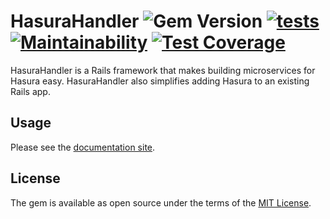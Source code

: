 # HasuraHandler ![Gem Version](https://badge.fury.io/rb/hasura_handler.svg) [![tests](https://github.com/KazW/HasuraHandler/workflows/tests/badge.svg)](https://github.com/KazW/HasuraHandler/actions?query=workflow%3Atests) [![Maintainability](https://api.codeclimate.com/v1/badges/38864d7565ab11729b6b/maintainability)](https://codeclimate.com/github/KazW/HasuraHandler/maintainability) [![Test Coverage](https://api.codeclimate.com/v1/badges/38864d7565ab11729b6b/test_coverage)](https://codeclimate.com/github/KazW/HasuraHandler/test_coverage)
HasuraHandler is a Rails framework that makes building microservices for Hasura easy.
HasuraHandler also simplifies adding Hasura to an existing Rails app.

## Usage
Please see the [documentation site](https://kazw.github.io/HasuraHandler).

## License
The gem is available as open source under the terms of the [MIT License](https://opensource.org/licenses/MIT).
